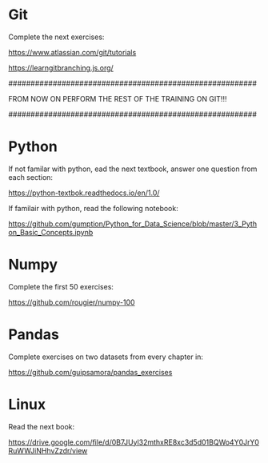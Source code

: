 # Git 

Complete the next exercises:

https://www.atlassian.com/git/tutorials

https://learngitbranching.js.org/

########################################################

FROM NOW ON PERFORM THE REST OF THE TRAINING ON GIT!!!

########################################################

# Python

If not familar with python, ead the next textbook, answer one question from each section:

https://python-textbok.readthedocs.io/en/1.0/

If familair with python, read the following notebook:

https://github.com/gumption/Python_for_Data_Science/blob/master/3_Python_Basic_Concepts.ipynb

# Numpy

Complete the first 50 exercises:

https://github.com/rougier/numpy-100

# Pandas

Complete exercises on two datasets from every chapter in:

https://github.com/guipsamora/pandas_exercises

# Linux

Read the next book:

https://drive.google.com/file/d/0B7JUyl32mthxRE8xc3d5d01BQWo4Y0JrY0RuWWJiNHhvZzdr/view
